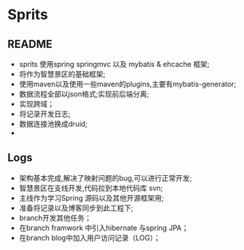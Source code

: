 # Sprits
## README
   * sprits 使用spring springmvc 以及 mybatis & ehcache 框架;
   * 将作为智慧景区的基础框架;
   * 使用maven以及使用一些maven的plugins,主要有mybatis-generator;
   * 数据流程全部以json格式;实现前后端分离;
   * 实现跨域；
   * 将记录开发日志;
   * 数据连接池换成druid;
   *


## Logs
  * 架构基本完成,解决了映射问题的bug,可以进行正常开发;
  * 智慧景区在支线开发,代码拉到本地代码库 svn;
  * 主线作为学习Spring 源码以及其他开源框架用;
  * 准备将记录以及博客同步到此工程下;
  * branch开发其他任务；
  * 在branch framwork 中引入hibernate 与spring JPA；
  * 在branch blog中加入用户访问记录（LOG）；
